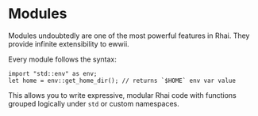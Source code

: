 # Modules

Modules undoubtedly are one of the most powerful features in Rhai. They provide infinite extensibility to ewwii.

Every module follows the syntax:

```rust,ignore
import "std::env" as env;
let home = env::get_home_dir(); // returns `$HOME` env var value
```

This allows you to write expressive, modular Rhai code with functions grouped logically under `std` or custom namespaces.
